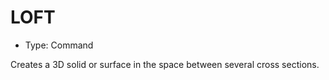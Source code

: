# LOFT

- Type: Command

Creates a 3D solid or surface in the space between several cross sections.
